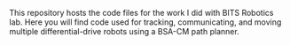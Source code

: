 This repository hosts the code files for the work I did with BITS Robotics lab.
Here you will find code used for tracking, communicating, and moving multiple differential-drive robots using a BSA-CM path planner.
